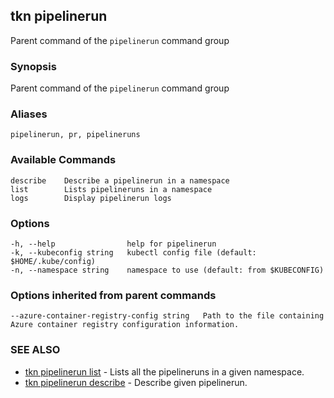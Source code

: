## tkn pipelinerun

Parent command of the `pipelinerun` command group

### Synopsis

Parent command of the `pipelinerun` command group

### Aliases

```
pipelinerun, pr, pipelineruns
```

### Available Commands

```
describe    Describe a pipelinerun in a namespace
list        Lists pipelineruns in a namespace
logs        Display pipelinerun logs

```

### Options

```
-h, --help                help for pipelinerun
-k, --kubeconfig string   kubectl config file (default: $HOME/.kube/config)
-n, --namespace string    namespace to use (default: from $KUBECONFIG)
```

### Options inherited from parent commands

```
--azure-container-registry-config string   Path to the file containing Azure container registry configuration information.
```

### SEE ALSO

* [tkn pipelinerun list](tkn_pipelinerun_list.md)	 - Lists all the pipelineruns in a given namespace.
* [tkn pipelinerun describe](tkn_pipelinerun_describe.md)	 - Describe given pipelinerun.